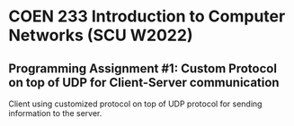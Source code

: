 # COEN 233 Introduction to Computer Networks (SCU W2022)
## Programming Assignment #1: Custom Protocol on top of UDP for Client-Server communication

Client using customized protocol on top of UDP protocol for sending
information to the server.